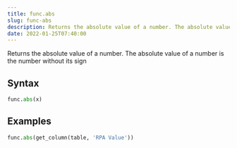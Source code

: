 ```yaml
---
title: func.abs
slug: func-abs
description: Returns the absolute value of a number. The absolute value of a number is the number without its sign
date: 2022-01-25T07:40:00
---
```


Returns the absolute value of a number. The absolute value of a number is the number without its sign

## Syntax
```python
func.abs(x)
```

## Examples
```python
func.abs(get_column(table, 'RPA Value'))
```

